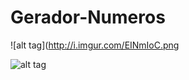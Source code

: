 # Gerador-Numeros

![alt tag](http://i.imgur.com/EINmIoC.png

![alt tag](http://i.imgur.com/R62ZAJw.png)
